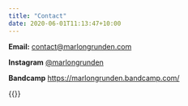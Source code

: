 ```yaml
---
title: "Contact"
date: 2020-06-01T11:13:47+10:00
---
```


**Email:** contact@marlongrunden.com

**Instagram** [@marlongrunden](https://www.instagram.com/marlongrunden/?hl=en)

**Bandcamp** https://marlongrunden.bandcamp.com/

{{<contact>}}

